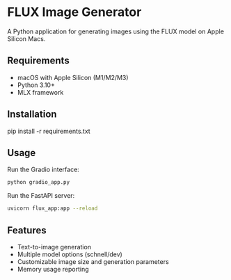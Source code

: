 # FLUX Image Generator

A Python application for generating images using the FLUX model on Apple Silicon Macs.

## Requirements

- macOS with Apple Silicon (M1/M2/M3)
- Python 3.10+
- MLX framework

## Installation

pip install -r requirements.txt

## Usage

Run the Gradio interface:
```bash
python gradio_app.py
```

Run the FastAPI server:
```bash
uvicorn flux_app:app --reload
```

## Features

- Text-to-image generation
- Multiple model options (schnell/dev)
- Customizable image size and generation parameters
- Memory usage reporting
